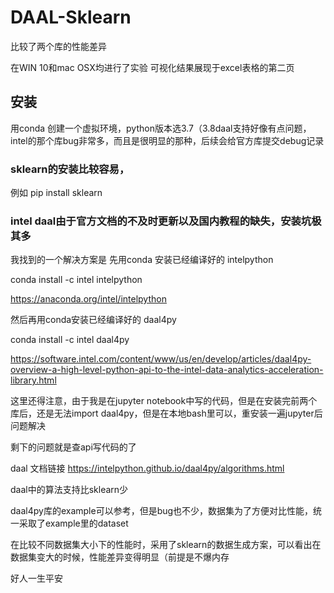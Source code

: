 # DAAL-Sklearn
 比较了两个库的性能差异

在WIN 10和mac OSX均进行了实验
可视化结果展现于excel表格的第二页

## 安装
用conda 创建一个虚拟环境，python版本选3.7（3.8daal支持好像有点问题，intel的那个库bug非常多，而且是很明显的那种，后续会给官方库提交debug记录
### sklearn的安装比较容易，
例如 pip install sklearn

### intel daal由于官方文档的不及时更新以及国内教程的缺失，安装坑极其多
我找到的一个解决方案是 先用conda 安装已经编译好的 intelpython

conda install -c intel intelpython 

https://anaconda.org/intel/intelpython

然后再用conda安装已经编译好的 daal4py 

conda install -c intel daal4py  

https://software.intel.com/content/www/us/en/develop/articles/daal4py-overview-a-high-level-python-api-to-the-intel-data-analytics-acceleration-library.html

这里还得注意，由于我是在jupyter notebook中写的代码，但是在安装完前两个库后，还是无法import daal4py，但是在本地bash里可以，重安装一遍jupyter后问题解决

剩下的问题就是查api写代码的了

daal 文档链接 https://intelpython.github.io/daal4py/algorithms.html

daal中的算法支持比sklearn少

daal4py库的example可以参考，但是bug也不少，数据集为了方便对比性能，统一采取了example里的dataset

在比较不同数据集大小下的性能时，采用了sklearn的数据生成方案，可以看出在数据集变大的时候，性能差异变得明显（前提是不爆内存

好人一生平安
